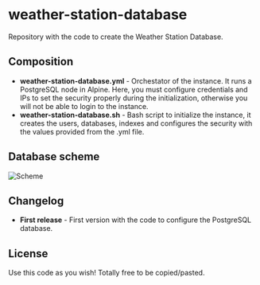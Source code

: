# weather-station-database
Repository with the code to create the Weather Station Database.


## Composition
* **weather-station-database.yml** - Orchestator of the instance. It runs a PostgreSQL node in Alpine. Here, you must configure credentials and IPs to set the security properly during the initialization, otherwise you will not be able to login to the instance.
* **weather-station-database.sh** - Bash script to initialize the instance, it creates the users, databases, indexes and configures the security with the values provided from the .yml file.


## Database scheme
![Scheme](https://github.com/davidleonm/weather-station-database/raw/feature/initial_release/db-scheme.jpeg)


## Changelog
* **First release** - First version with the code to configure the PostgreSQL database.


## License
Use this code as you wish! Totally free to be copied/pasted.